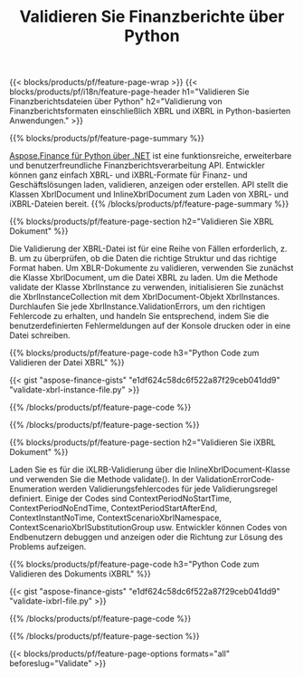 ﻿---
title: Validieren Sie Finanzberichte über Python
url: /de/python-net/validate/
description:  Python-Code zum Validieren von Finanzberichten in XBRL- und iXBRL-Dateien über die Python-Bibliothek.
---
{{< blocks/products/pf/feature-page-wrap >}}
{{< blocks/products/pf/i18n/feature-page-header h1="Validieren Sie Finanzberichtsdateien über Python" h2="Validierung von Finanzberichtsformaten einschließlich XBRL und iXBRL in Python-basierten Anwendungen." >}}

{{% blocks/products/pf/feature-page-summary %}}

[Aspose.Finance für Python über .NET](https://products.aspose.com/finance/python-net/) ist eine funktionsreiche, erweiterbare und benutzerfreundliche Finanzberichtsverarbeitung API. Entwickler können ganz einfach XBRL- und iXBRL-Formate für Finanz- und Geschäftslösungen laden, validieren, anzeigen oder erstellen. API stellt die Klassen XbrlDocument und InlineXbrlDocument zum Laden von XBRL- und iXBRL-Dateien bereit.
{{% /blocks/products/pf/feature-page-summary %}}

{{% blocks/products/pf/feature-page-section h2="Validieren Sie XBRL Dokument" %}}

Die Validierung der XBRL-Datei ist für eine Reihe von Fällen erforderlich, z. B. um zu überprüfen, ob die Daten die richtige Struktur und das richtige Format haben. Um XBLR-Dokumente zu validieren, verwenden Sie zunächst die Klasse XbrlDocument, um die Datei XBRL zu laden. Um die Methode validate der Klasse XbrlInstance zu verwenden, initialisieren Sie zunächst die XbrlInstanceCollection mit dem XbrlDocument-Objekt XbrlInstances. Durchlaufen Sie jede XbrlInstance.ValidationErrors, um den richtigen Fehlercode zu erhalten, und handeln Sie entsprechend, indem Sie die benutzerdefinierten Fehlermeldungen auf der Konsole drucken oder in eine Datei schreiben.

{{% blocks/products/pf/feature-page-code h3="Python Code zum Validieren der Datei XBRL" %}}

{{< gist "aspose-finance-gists" "e1df624c58dc6f522a87f29ceb041dd9" "validate-xbrl-instance-file.py" >}} 

{{% /blocks/products/pf/feature-page-code %}}

{{% /blocks/products/pf/feature-page-section %}}

{{% blocks/products/pf/feature-page-section h2="Validieren Sie iXBRL Dokument" %}}

Laden Sie es für die iXLRB-Validierung über die InlineXbrlDocument-Klasse und verwenden Sie die Methode validate(). In der ValidationErrorCode-Enumeration werden Validierungsfehlercodes für jede Validierungsregel definiert. Einige der Codes sind ContextPeriodNoStartTime, ContextPeriodNoEndTime, ContextPeriodStartAfterEnd, ContextInstantNoTime, ContextScenarioXbrlNamespace, ContextScenarioXbrlSubstitutionGroup usw. Entwickler können Codes von Endbenutzern debuggen und anzeigen oder die Richtung zur Lösung des Problems aufzeigen.

{{% blocks/products/pf/feature-page-code h3="Python Code zum Validieren des Dokuments iXBRL" %}}

{{< gist "aspose-finance-gists" "e1df624c58dc6f522a87f29ceb041dd9" "validate-ixbrl-file.py" >}}

{{% /blocks/products/pf/feature-page-code %}}

{{% /blocks/products/pf/feature-page-section %}}

{{< blocks/products/pf/feature-page-options formats="all" beforeslug="Validate" >}}